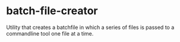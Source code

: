 # batch-file-creator
Utility that creates a batchfile in which a series of files is passed to a commandline tool one file at a time.
